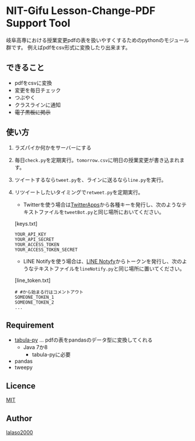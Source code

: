 NIT-Gifu Lesson-Change-PDF Support Tool
====

岐阜高専における授業変更pdfの表を扱いやすくするためのpythonのモジュール群です。
例えばpdfをcsv形式に変換したり出来ます。


## できること
* pdfをcsvに変換
* 変更を毎日チェック
* つぶやく
* クラスラインに通知
* ~~電子黒板に掲示~~


## 使い方
1. ラズパイか何かをサーバーにする
1. 毎日`check.py`を定期実行。`tomorrow.csv`に明日の授業変更が書き込まれます。
1. ツイートするなら`tweet.py`を、ラインに送るなら`line.py`を実行。
1. リツイートしたいタイミングで`retweet.py`を定期実行。
    - Twitterを使う場合は[TwitterApps](https://apps.twitter.com/)から各種キーを発行し、次のようなテキストファイルを`tweetBot.py`と同じ場所においてください。
    
    [keys.txt]
    ```
    YOUR_API_KEY
    YOUR_API_SECRET
    YOUR_ACCESS_TOKEN
    YOUR_ACCESS_TOKEN_SECRET
    ```
    
    - LINE Notifyを使う場合は、[LINE Notyfy](https://notify-bot.line.me/ja/)からトークンを発行し、次のようなテキストファイルを`lineNotify.py`と同じ場所に置いてください。
    
    [line_token.txt]
    ```
    # #から始まる行はコメントアウト
    SOMEONE_TOKEN_1
    SOMEONE_TOKEN_2
    ...
    ```
    


## Requirement
* [tabula-py](https://github.com/chezou/tabula-py) … pdfの表をpandasのデータ型に変換してくれる
    * Java 7か8
        * tabula-pyに必要
* pandas
* tweepy


## Licence

[MIT](https://github.com/tcnksm/tool/blob/master/LICENCE)

## Author

[lalaso2000](https://github.com/lalaso2000)
